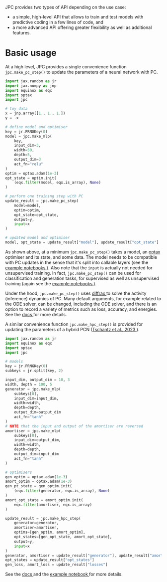 JPC provides two types of API depending on the use case:

* a simple, high-level API that allows to train and test models with predictive 
coding in a few lines of code, and
* a more advanced API offering greater flexibility as well as additional features.

# Basic usage
At a high level, JPC provides a single convenience function `jpc.make_pc_step()` 
to update the parameters of a neural network with PC.
```py
import jax.random as jr
import jax.numpy as jnp
import equinox as eqx
import optax
import jpc

# toy data
x = jnp.array([1., 1., 1.])
y = -x

# define model and optimiser
key = jr.PRNGKey(0)
model = jpc.make_mlp(
    key, 
    input_dim=3,
    width=50,
    depth=5,
    output_dim=3
    act_fn="relu"
)
optim = optax.adam(1e-3)
opt_state = optim.init(
    (eqx.filter(model, eqx.is_array), None)
)

# perform one training step with PC
update_result = jpc.make_pc_step(
    model=model,
    optim=optim,
    opt_state=opt_state,
    output=y,
    input=x
)

# updated model and optimiser
model, opt_state = update_result["model"], update_result["opt_state"]
```
As shown above, at a minimum `jpc.make_pc_step()` takes a model, an [optax
](https://github.com/google-deepmind/optax) optimiser and its 
state, and some data. The model needs to be compatible with PC updates in the 
sense that it's split into callable layers (see the 
[example notebooks
](https://thebuckleylab.github.io/jpc/examples/discriminative_pc/)). Also note 
that the `input` is actually not needed for unsupervised training. In fact, 
`jpc.make_pc_step()` can be used for classification and generation tasks, for 
supervised as well as unsupervised training (again see the [example notebooks
](https://thebuckleylab.github.io/jpc/examples/discriminative_pc/)). 

Under the hood, `jpc.make_pc_step()` uses [diffrax
](https://github.com/patrick-kidger/diffrax) to solve the activity (inference) 
dynamics of PC. Many default arguments, for example related to the ODE solver,
can be changed, including the ODE solver, and there is an option to record a 
variety of metrics such as loss, accuracy, and energies. See the [docs
](https://thebuckleylab.github.io/jpc/api/Training/#jpc.make_pc_step) for more 
details.

A similar convenience function `jpc.make_hpc_step()` is provided for updating the
parameters of a hybrid PCN ([Tschantz et al., 2023
](https://journals.plos.org/ploscompbiol/article?id=10.1371/journal.pcbi.1011280)).
```py
import jax.random as jr
import equinox as eqx
import optax
import jpc

# models
key = jr.PRNGKey(0)
subkeys = jr.split(key, 2)

input_dim, output_dim = 10, 3
width, depth = 100, 5
generator = jpc.make_mlp(
    subkeys[0], 
    input_dim=input_dim,
    width=width,
    depth=depth,
    output_dim=output_dim
    act_fn="tanh"
)
# NOTE that the input and output of the amortiser are reversed
amortiser = jpc.make_mlp(
    subkeys[0], 
    input_dim=output_dim,
    width=width,
    depth=depth,
    output_dim=input_dim
    act_fn="tanh"
)

# optimisers
gen_optim = optax.adam(1e-3)
amort_optim = optax.adam(1e-3)
gen_pt_state = gen_optim.init(
    (eqx.filter(generator, eqx.is_array), None)
)
amort_opt_state = amort_optim.init(
    eqx.filter(amortiser, eqx.is_array)
)

update_result = jpc.make_hpc_step(
    generator=generator,
    amortiser=amortiser,
    optims=[gen_optim, amort_optim],
    opt_states=[gen_opt_state, amort_opt_state],
    output=y,
    input=x
)
generator, amortiser = update_result["generator"], update_result["amortiser"]
opt_states = update_result["opt_states"]
gen_loss, amort_loss = update_result["losses"]
```
See the [docs
](https://thebuckleylab.github.io/jpc/api/Training/#jpc.make_hpc_step) and the
[example notebook
](https://thebuckleylab.github.io/jpc/examples/hybrid_pc/) for more details.
